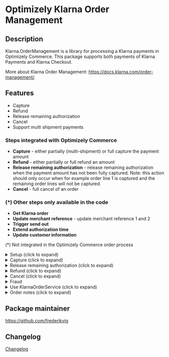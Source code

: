 Optimizely Klarna Order Management
=============

## Description

Klarna.OrderManagement is a library for processing a Klarna payments in Optimizely Commerce. This package supports both payments of Klarna Payments and Klarna Checkout. 

More about Klarna Order Management: https://docs.klarna.com/order-management/.

## Features
* Capture
* Refund
* Release remaining authorization
* Cancel
* Support multi shipment payments

### Steps integrated with Optimizely Commerce
- **Capture** - either partially (multi-shipment) or full capture the payment amount
- **Refund** - either partially or full refund an amount
- **Release remaining authorization** - release remaining authorization when the payment amount has not been fully captured. Note: this action should only occur when for example order line 1 is captured and the remaining order lines will not be captured.
- **Cancel** - full cancel of an order

### (*) Other steps only available in the code
- **Get Klarna order**
- **Update merchant reference** - update merchant reference 1 and 2
- **Trigger send out**
- **Extend authorization time**
- **Update customer information**

(*) Not integrated in the Optimizely Commerce order process

<details>
  <summary>Setup (click to expand)</summary>

Start by installing NuGet packages (use [NuGet](http://nuget.optimizely.com/)):

    Install-Package Klarna.OrderManagement.v3

Both Klarna.Payments and Klarna.Checkout have references to the Klarna.OrderManagement package. It's more likely that one of those packages are installed.    
</details>

<details>
  <summary>Capture (click to expand)</summary>

Capturing payments is done by completing a shipment in Optimizely Order Management. Follow these steps to complete a shipment:

- Open the order in the Order Management screen
- Go to Order details - 'Release shipment'
- Create pick list with the order
- Go to pick lists and select your picklist
- Complete shipment for corresponding order
    - You can enter tracking number in the 'Complete Shipment' pop-up, this will be available as shipping information in Klarna
    - The 'OK' button triggers the payment gateway to do a capture, if capturing the payment succeeds the pop up will close. Otherwise you'll receive an error message in the pop up or, if there's something wrong with the payment there should be a new order note with exception information on the order.

![Capture payment](/docs/screenshots/capture-complete-shipment.PNG?raw=true)

Look at the [order notes section](#order-notes) for example order notes regarding captures.


####  Partial capture (click to expand)
Upon completing a shipment in a multi-shipment scenario, a partial capture will be done towards Klarna. The partial capture will capture the amount that has to be captured for that specific shipment. If all shipments are completed, the full order amount will have been captured.

![Partial capture](/docs/screenshots/capture-partial.PNG?raw=true)


#### Change Capture data
By default all capture data should be set automatically. However, similar to Klarna Payment sessions, it is possible to change capture data before it is sent to Klarna. In order to do so you can create an implementation of ``ICaptureBuilder`` and register it with your IoC container.
```csharp
public class DemoCaptureBuilder : ICaptureBuilder
{
    public CaptureData Build(CaptureData captureData, IOrderGroup orderGroup, IOrderForm returnOrderForm, IPayment payment)
    {
        // Here you can make changes to captureData if needed
        return captureData;
    }
}
```
</details>
<details>
  <summary>Release remaining authorization (click to expand)</summary>

In a multi-shipment scenario, each individual shipment can be completed or cancelled. For instance, an order with two shipments, one shipments was fullfilled and the other one was cancelled (partially completed). This means the remaining authorized amount at Klarna needs to be released.

![Order multi shipment](/docs/screenshots/order-multi-shipment.PNG?raw=true "Order multi shipment")

When the last shipment is handled, the payment gateway is called to release the remaining authorized amount at Klarna. The payments overview in the Payment tab contains an extra row for the release remaining authorization step. Also, a note is saved at the order to inform the user.

![Order release remaining authorization](/docs/screenshots/order-payment-releaseremainingauthorization.PNG?raw=true "Order release remaining authorization")
</details>
<details>
  <summary>Refund (click to expand)</summary>

To create a return in Optimizely Order Management the order must have the completed status. Follow these steps to create a return:

- Open the order in Optimizely
- Go to the Details tab
- Press the 'Create return' button
- New popup window is opened, add order lines, some comments and finally press 'Save'

![Order create return](/docs/screenshots/order-create-return.PNG?raw=true "Order create return")

- Go to the Returns tab
- Press the 'Acknowledge Receipt Items' button
- To complete the return press the 'Complete button'

By default we don't include the shipping fee. This can be changed in the IKlarnaOrderService Refund method by overriding it. Note that merchants need to remember to change the total in the Complete refund screen to include the shipping fee otherwise the total will not include it.

When the return is completed the payment gateway is called to create a refund at Klarna. In the Payments tab, an extra row for the payment refund (called Credit in Optimizely) has been added. Also, a note is added at the order.

![Order payments refund](/docs/screenshots/order-payments-refund.PNG?raw=true "Order payments refund")

#### Change Refund data
It is possible to change refund data before sending it to Klarna, similar to [changing capture data](#Change-Capture-data) it is possible to do so by creating an implementation of ```IRefundBuilder``` and registering it with your IoC container.
```csharp
public class DemoRefundBuilder : IRefundBuilder
{
    public Refund Build(Refund refund, IOrderGroup orderGroup, OrderForm returnOrderForm, IPayment payment)
    {
        // Here you can make changes to refund if needed
        return refund;
    }
}
```
</details>
<details>
  <summary>Cancel (click to expand)</summary>

Whenever an order is cancelled in Optimizely the payment gateway is called to also cancel the payment at Klarna.
An order in Optimizely can only be can cancelled when the items haven't been shipped yet. 

![Cancel order](/docs/screenshots/order-cancel.png?raw=true "Cancel order")

After the cancel button is pressed the payment gateway is called. The passed payment object contains the transaction type 'Void' which means the payment should be cancelled. This is also what happens at Klarna.

![Order payments void](/docs/screenshots/order-payments-void.PNG?raw=true "Order payments void")
</details>
<details>
  <summary>Fraud</summary>

Once a Klarna order has been approved and successfully placed by a customer, the order data (customer billing address, customer shipping address, and order line items) should not be changed by a merchant admin. Updating order data after an order has been placed transfers the risk of capturing funds from Klarna to the merchant. While an order system may allow updates to an order, be aware that those updates are not updated in the Klarna system. If a change to this kind of order data is necessary, Klarna recommends cancelling the existing order and having the customer place a new Klarna order.
</details>
<details>
  <summary>Use KlarnaOrderService (click to expand)</summary>

The IKlarnaOrderService interface contains some methods to work with Klarna payments. The following methods are used for integration in Optimizely Order Management: CancelOrder, CaptureOrder, Refund and ReleaseRemainingAuthorization.

```
    public interface IKlarnaOrderService
    {
        Task CancelOrder(string orderId);

        Task UpdateMerchantReferences(string orderId, string merchantReference1, string merchantReference2);
        Task<OrderManagementCapture> CaptureOrder(string orderId, int amount, string description, IOrderGroup orderGroup, IOrderForm orderForm, IPayment payment);

        Task<OrderManagementCapture> CaptureOrder(string orderId, int amount, string description, IOrderGroup orderGroup, IOrderForm orderForm, IPayment payment, IShipment shipment);

        Task Refund(string orderId, IOrderGroup orderGroup, OrderForm orderForm, IPayment payment);

        Task ReleaseRemainingAuthorization(string orderId);

        Task TriggerSendOut(string orderId, string captureId);

        Task<OrderManagementOrder> GetOrder(string orderId);

        Task ExtendAuthorizationTime(string orderId);

        Task UpdateCustomerInformation(string orderId, OrderManagementCustomerAddresses updateCustomerDetails);
        Task AcknowledgeOrder(IPurchaseOrder purchaseOrder);
    }
```
</details>
<details>
  <summary>Order notes (click to expand)<a name="order-notes"></a></summary>
	
Optimizely uses order notes internally to show updates to users regarding the current order. For example, when a shipment was released or when a return was created. Order notes are also saved by the Klarna package to inform merchants about the Klarna payment process. 

![Order notes](/docs/screenshots/order-notes-complete.PNG?raw=true "Order notes")
</details>

## Package maintainer
https://github.com/frederikvig

## Changelog
[Changelog](../../CHANGELOG.md)
